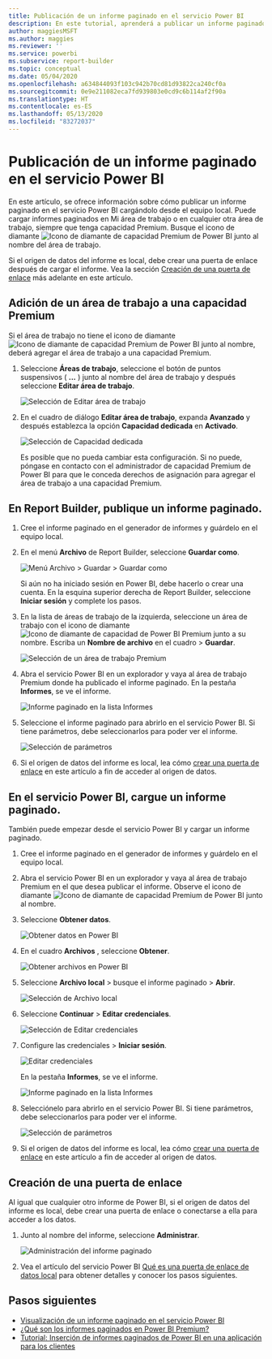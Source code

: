 ```yaml
---
title: Publicación de un informe paginado en el servicio Power BI
description: En este tutorial, aprenderá a publicar un informe paginado en el servicio Power BI cargándolo desde el equipo local.
author: maggiesMSFT
ms.author: maggies
ms.reviewer: ''
ms.service: powerbi
ms.subservice: report-builder
ms.topic: conceptual
ms.date: 05/04/2020
ms.openlocfilehash: a634844093f103c942b70cd81d93822ca240cf0a
ms.sourcegitcommit: 0e9e211082eca7fd939803e0cd9c6b114af2f90a
ms.translationtype: HT
ms.contentlocale: es-ES
ms.lasthandoff: 05/13/2020
ms.locfileid: "83272037"
---
```

# <a name="publish-a-paginated-report-to-the-power-bi-service"></a>Publicación de un informe paginado en el servicio Power BI

En este artículo, se ofrece información sobre cómo publicar un informe paginado en el servicio Power BI cargándolo desde el equipo local. Puede cargar informes paginados en Mi área de trabajo o en cualquier otra área de trabajo, siempre que tenga capacidad Premium. Busque el icono de diamante ![Icono de diamante de capacidad Premium de Power BI](media/paginated-reports-save-to-power-bi-service/premium-diamond.png) junto al nombre del área de trabajo. 

Si el origen de datos del informe es local, debe crear una puerta de enlace después de cargar el informe. Vea la sección [Creación de una puerta de enlace](#create-a-gateway) más adelante en este artículo.

## <a name="add-a-workspace-to-a-premium-capacity"></a>Adición de un área de trabajo a una capacidad Premium

Si el área de trabajo no tiene el icono de diamante ![Icono de diamante de capacidad Premium de Power BI](media/paginated-reports-save-to-power-bi-service/premium-diamond.png) junto al nombre, deberá agregar el área de trabajo a una capacidad Premium. 

1. Seleccione **Áreas de trabajo**, seleccione el botón de puntos suspensivos ( **...** ) junto al nombre del área de trabajo y después seleccione **Editar área de trabajo**.

    ![Selección de Editar área de trabajo](media/paginated-reports-save-to-power-bi-service/power-bi-paginated-edit-workspace.png)

1. En el cuadro de diálogo **Editar área de trabajo**, expanda **Avanzado** y después establezca la opción **Capacidad dedicada** en **Activado**.

    ![Selección de Capacidad dedicada](media/paginated-reports-save-to-power-bi-service/power-bi-paginated-edit-workspace-dialog.png)

   Es posible que no pueda cambiar esta configuración. Si no puede, póngase en contacto con el administrador de capacidad Premium de Power BI para que le conceda derechos de asignación para agregar el área de trabajo a una capacidad Premium.

## <a name="from-report-builder-publish-a-paginated-report"></a>En Report Builder, publique un informe paginado.

1. Cree el informe paginado en el generador de informes y guárdelo en el equipo local.

1. En el menú **Archivo** de Report Builder, seleccione **Guardar como**.

    ![Menú Archivo > Guardar > Guardar como](media/paginated-reports-save-to-power-bi-service/power-bi-paginated-save-as.png)

    Si aún no ha iniciado sesión en Power BI, debe hacerlo o crear una cuenta. En la esquina superior derecha de Report Builder, seleccione **Iniciar sesión** y complete los pasos.

2. En la lista de áreas de trabajo de la izquierda, seleccione un área de trabajo con el icono de diamante ![Icono de diamante de capacidad de Power BI Premium](media/paginated-reports-save-to-power-bi-service/premium-diamond.png) junto a su nombre. Escriba un **Nombre de archivo** en el cuadro > **Guardar**. 

    ![Selección de un área de trabajo Premium](media/paginated-reports-save-to-power-bi-service/power-bi-paginated-select-workspace.png)

4. Abra el servicio Power BI en un explorador y vaya al área de trabajo Premium donde ha publicado el informe paginado. En la pestaña **Informes**, se ve el informe.

    ![Informe paginado en la lista Informes](media/paginated-reports-save-to-power-bi-service/power-bi-paginated-wwi-report.png)

5. Seleccione el informe paginado para abrirlo en el servicio Power BI. Si tiene parámetros, debe seleccionarlos para poder ver el informe.

    ![Selección de parámetros](media/paginated-reports-save-to-power-bi-service/power-bi-paginated-select-parameters.png)

6. Si el origen de datos del informe es local, lea cómo [crear una puerta de enlace](#create-a-gateway) en este artículo a fin de acceder al origen de datos.

## <a name="from-the-power-bi-service-upload-a-paginated-report"></a>En el servicio Power BI, cargue un informe paginado.

También puede empezar desde el servicio Power BI y cargar un informe paginado.

1. Cree el informe paginado en el generador de informes y guárdelo en el equipo local.

1. Abra el servicio Power BI en un explorador y vaya al área de trabajo Premium en el que desea publicar el informe. Observe el icono de diamante ![Icono de diamante de capacidad Premium de Power BI](media/paginated-reports-save-to-power-bi-service/premium-diamond.png) junto al nombre. 

1. Seleccione **Obtener datos**.

    ![Obtener datos en Power BI](media/paginated-reports-save-to-power-bi-service/power-bi-paginated-get-data.png)

1. En el cuadro **Archivos** , seleccione **Obtener**.

    ![Obtener archivos en Power BI](media/paginated-reports-save-to-power-bi-service/power-bi-paginated-files-get.png)

1. Seleccione **Archivo local** > busque el informe paginado > **Abrir**.

    ![Selección de Archivo local](media/paginated-reports-save-to-power-bi-service/power-bi-paginated-local-file.png)

1. Seleccione **Continuar** > **Editar credenciales**.

    ![Selección de Editar credenciales](media/paginated-reports-save-to-power-bi-service/power-bi-paginated-select-edit-credentials.png)

1. Configure las credenciales > **Iniciar sesión**.

    ![Editar credenciales](media/paginated-reports-save-to-power-bi-service/power-bi-paginated-credentials.png)

   En la pestaña **Informes**, se ve el informe.

    ![Informe paginado en la lista Informes](media/paginated-reports-save-to-power-bi-service/power-bi-paginated-wwi-report.png)

1. Selecciónelo para abrirlo en el servicio Power BI. Si tiene parámetros, debe seleccionarlos para poder ver el informe.
 
    ![Selección de parámetros](media/paginated-reports-save-to-power-bi-service/power-bi-paginated-select-parameters.png)

6. Si el origen de datos del informe es local, lea cómo [crear una puerta de enlace](#create-a-gateway) en este artículo a fin de acceder al origen de datos.

## <a name="create-a-gateway"></a>Creación de una puerta de enlace

Al igual que cualquier otro informe de Power BI, si el origen de datos del informe es local, debe crear una puerta de enlace o conectarse a ella para acceder a los datos.

1. Junto al nombre del informe, seleccione **Administrar**.

   ![Administración del informe paginado](media/paginated-reports-save-to-power-bi-service/power-bi-paginated-manage.png)

1. Vea el artículo del servicio Power BI [Qué es una puerta de enlace de datos local](../connect-data/service-gateway-onprem.md) para obtener detalles y conocer los pasos siguientes.



## <a name="next-steps"></a>Pasos siguientes

- [Visualización de un informe paginado en el servicio Power BI](../consumer/paginated-reports-view-power-bi-service.md)
- [¿Qué son los informes paginados en Power BI Premium?](paginated-reports-report-builder-power-bi.md)
- [Tutorial: Inserción de informes paginados de Power BI en una aplicación para los clientes](../developer/embed-paginated-reports-customers.md)


